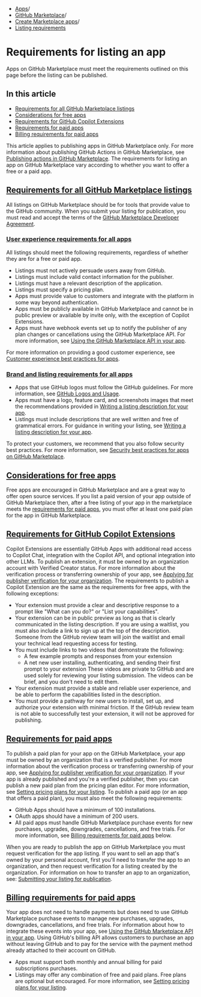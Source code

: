   * [Apps](https://docs.github.com/en/apps "Apps")/
  * [GitHub Marketplace](https://docs.github.com/en/apps/github-marketplace "GitHub Marketplace")/
  * [Create Marketplace apps](https://docs.github.com/en/apps/github-marketplace/creating-apps-for-github-marketplace "Create Marketplace apps")/
  * [Listing requirements](https://docs.github.com/en/apps/github-marketplace/creating-apps-for-github-marketplace/requirements-for-listing-an-app "Listing requirements")


# Requirements for listing an app
Apps on GitHub Marketplace must meet the requirements outlined on this page before the listing can be published.
## In this article
  * [Requirements for all GitHub Marketplace listings](https://docs.github.com/en/apps/github-marketplace/creating-apps-for-github-marketplace/requirements-for-listing-an-app#requirements-for-all-github-marketplace-listings)
  * [Considerations for free apps](https://docs.github.com/en/apps/github-marketplace/creating-apps-for-github-marketplace/requirements-for-listing-an-app#considerations-for-free-apps)
  * [Requirements for GitHub Copilot Extensions](https://docs.github.com/en/apps/github-marketplace/creating-apps-for-github-marketplace/requirements-for-listing-an-app#requirements-for-github-copilot-extensions)
  * [Requirements for paid apps](https://docs.github.com/en/apps/github-marketplace/creating-apps-for-github-marketplace/requirements-for-listing-an-app#requirements-for-paid-apps)
  * [Billing requirements for paid apps](https://docs.github.com/en/apps/github-marketplace/creating-apps-for-github-marketplace/requirements-for-listing-an-app#billing-requirements-for-paid-apps)


This article applies to publishing apps in GitHub Marketplace only. For more information about publishing GitHub Actions in GitHub Marketplace, see [Publishing actions in GitHub Marketplace](https://docs.github.com/en/actions/creating-actions/publishing-actions-in-github-marketplace).
The requirements for listing an app on GitHub Marketplace vary according to whether you want to offer a free or a paid app.
## [Requirements for all GitHub Marketplace listings](https://docs.github.com/en/apps/github-marketplace/creating-apps-for-github-marketplace/requirements-for-listing-an-app#requirements-for-all-github-marketplace-listings)
All listings on GitHub Marketplace should be for tools that provide value to the GitHub community. When you submit your listing for publication, you must read and accept the terms of the [GitHub Marketplace Developer Agreement](https://docs.github.com/en/site-policy/github-terms/github-marketplace-developer-agreement).
### [User experience requirements for all apps](https://docs.github.com/en/apps/github-marketplace/creating-apps-for-github-marketplace/requirements-for-listing-an-app#user-experience-requirements-for-all-apps)
All listings should meet the following requirements, regardless of whether they are for a free or paid app.
  * Listings must not actively persuade users away from GitHub.
  * Listings must include valid contact information for the publisher.
  * Listings must have a relevant description of the application.
  * Listings must specify a pricing plan.
  * Apps must provide value to customers and integrate with the platform in some way beyond authentication.
  * Apps must be publicly available in GitHub Marketplace and cannot be in public preview or available by invite only, with the exception of Copilot Extensions.
  * Apps must have webhook events set up to notify the publisher of any plan changes or cancellations using the GitHub Marketplace API. For more information, see [Using the GitHub Marketplace API in your app](https://docs.github.com/en/apps/github-marketplace/using-the-github-marketplace-api-in-your-app).


For more information on providing a good customer experience, see [Customer experience best practices for apps](https://docs.github.com/en/apps/github-marketplace/creating-apps-for-github-marketplace/customer-experience-best-practices-for-apps).
### [Brand and listing requirements for all apps](https://docs.github.com/en/apps/github-marketplace/creating-apps-for-github-marketplace/requirements-for-listing-an-app#brand-and-listing-requirements-for-all-apps)
  * Apps that use GitHub logos must follow the GitHub guidelines. For more information, see [GitHub Logos and Usage](https://github.com/logos).
  * Apps must have a logo, feature card, and screenshots images that meet the recommendations provided in [Writing a listing description for your app](https://docs.github.com/en/apps/github-marketplace/listing-an-app-on-github-marketplace/writing-a-listing-description-for-your-app).
  * Listings must include descriptions that are well written and free of grammatical errors. For guidance in writing your listing, see [Writing a listing description for your app](https://docs.github.com/en/apps/github-marketplace/listing-an-app-on-github-marketplace/writing-a-listing-description-for-your-app).


To protect your customers, we recommend that you also follow security best practices. For more information, see [Security best practices for apps on GitHub Marketplace](https://docs.github.com/en/apps/github-marketplace/creating-apps-for-github-marketplace/security-best-practices-for-apps-on-github-marketplace).
## [Considerations for free apps](https://docs.github.com/en/apps/github-marketplace/creating-apps-for-github-marketplace/requirements-for-listing-an-app#considerations-for-free-apps)
Free apps are encouraged in GitHub Marketplace and are a great way to offer open source services. If you list a paid version of your app outside of GitHub Marketplace then, after a free listing of your app in the marketplace meets the [requirements for paid apps](https://docs.github.com/en/apps/github-marketplace/creating-apps-for-github-marketplace/requirements-for-listing-an-app#requirements-for-paid-apps), you must offer at least one paid plan for the app in GitHub Marketplace.
## [Requirements for GitHub Copilot Extensions](https://docs.github.com/en/apps/github-marketplace/creating-apps-for-github-marketplace/requirements-for-listing-an-app#requirements-for-github-copilot-extensions)
Copilot Extensions are essentially GitHub Apps with additional read access to Copilot Chat, integration with the Copilot API, and optional integration into other LLMs.
To publish an extension, it must be owned by an organization account with Verified Creator status. For more information about the verification process or transferring ownership of your app, see [Applying for publisher verification for your organization](https://docs.github.com/en/apps/github-marketplace/github-marketplace-overview/applying-for-publisher-verification-for-your-organization).
The requirements to publish a Copilot Extension are the same as the requirements for free apps, with the following exceptions:
  * Your extension must provide a clear and descriptive response to a prompt like "What can you do?" or "List your capabilities".
  * Your extension can be in public preview as long as that is clearly communicated in the listing description. If you are using a waitlist, you must also include a link to sign up at the top of the description. Someone from the GitHub review team will join the waitlist and email your technical lead requesting access for testing.
  * You must include links to two videos that demonstrate the following:
    * A few example prompts and responses from your extension
    * A net new user installing, authenticating, and sending their first prompt to your extension
These videos are private to GitHub and are used solely for reviewing your listing submission. The videos can be brief, and you don't need to edit them.
  * Your extension must provide a stable and reliable user experience, and be able to perform the capabilities listed in the description.
  * You must provide a pathway for new users to install, set up, and authorize your extension with minimal friction. If the GitHub review team is not able to successfully test your extension, it will not be approved for publishing.


## [Requirements for paid apps](https://docs.github.com/en/apps/github-marketplace/creating-apps-for-github-marketplace/requirements-for-listing-an-app#requirements-for-paid-apps)
To publish a paid plan for your app on the GitHub Marketplace, your app must be owned by an organization that is a verified publisher. For more information about the verification process or transferring ownership of your app, see [Applying for publisher verification for your organization](https://docs.github.com/en/apps/github-marketplace/github-marketplace-overview/applying-for-publisher-verification-for-your-organization).
If your app is already published and you're a verified publisher, then you can publish a new paid plan from the pricing plan editor. For more information, see [Setting pricing plans for your listing](https://docs.github.com/en/apps/github-marketplace/listing-an-app-on-github-marketplace/setting-pricing-plans-for-your-listing).
To publish a paid app (or an app that offers a paid plan), you must also meet the following requirements:
  * GitHub Apps should have a minimum of 100 installations.
  * OAuth apps should have a minimum of 200 users.
  * All paid apps must handle GitHub Marketplace purchase events for new purchases, upgrades, downgrades, cancellations, and free trials. For more information, see [Billing requirements for paid apps](https://docs.github.com/en/apps/github-marketplace/creating-apps-for-github-marketplace/requirements-for-listing-an-app#billing-requirements-for-paid-apps) below.


When you are ready to publish the app on GitHub Marketplace you must request verification for the app listing.
If you want to sell an app that's owned by your personal account, first you'll need to transfer the app to an organization, and then request verification for a listing created by the organization. For information on how to transfer an app to an organization, see: [Submitting your listing for publication](https://docs.github.com/en/apps/github-marketplace/listing-an-app-on-github-marketplace/submitting-your-listing-for-publication#transferring-an-app-to-an-organization-before-you-submit).
## [Billing requirements for paid apps](https://docs.github.com/en/apps/github-marketplace/creating-apps-for-github-marketplace/requirements-for-listing-an-app#billing-requirements-for-paid-apps)
Your app does not need to handle payments but does need to use GitHub Marketplace purchase events to manage new purchases, upgrades, downgrades, cancellations, and free trials. For information about how to integrate these events into your app, see [Using the GitHub Marketplace API in your app](https://docs.github.com/en/apps/github-marketplace/using-the-github-marketplace-api-in-your-app).
Using GitHub's billing API allows customers to purchase an app without leaving GitHub and to pay for the service with the payment method already attached to their account on GitHub.
  * Apps must support both monthly and annual billing for paid subscriptions purchases.
  * Listings may offer any combination of free and paid plans. Free plans are optional but encouraged. For more information, see [Setting pricing plans for your listing](https://docs.github.com/en/apps/github-marketplace/listing-an-app-on-github-marketplace/setting-pricing-plans-for-your-listing).


